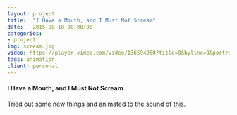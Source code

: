 ```yaml
---
layout: project
title:  "I Have a Mouth, and I Must Not Scream"
date:   2015-08-18 00:00:00
categories:
- project
img: scream.jpg
video: https://player.vimeo.com/video/136594950?title=0&byline=0&portrait=0
tags: animation
client: personal
---
```

#### I Have a Mouth, and I Must Not Scream
Tried out some new things and animated to the sound of [this](https://www.youtube.com/watch?v=3L7VJl76i9U).